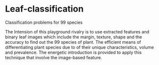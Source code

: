 # Leaf-classification
Classification problems for 99 species

The Intension of this playground rivalry is to use extracted features and binary leaf images which include the margin, texture, shape and the accuracy to find out the 99 species of plant. The efficient means of differentiating plant species due to of their unique characteristics, volume and prevalence. The energetic  introduction is provided to apply this technique that involve the image-based feature.
